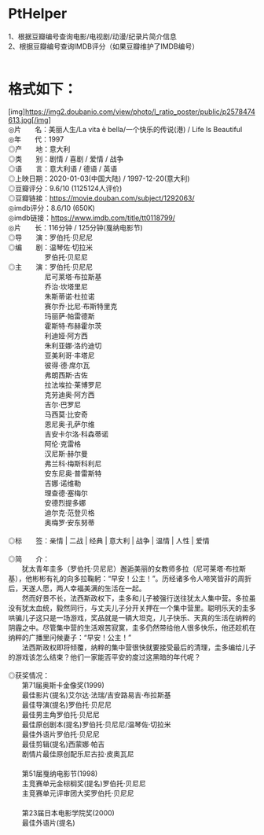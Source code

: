 # PtHelper
1、根据豆瓣编号查询电影/电视剧/动漫/纪录片简介信息 </br>
2、根据豆瓣编号查询IMDB评分（如果豆瓣维护了IMDB编号）</br>
</br>
# 格式如下：
[img]https://img2.doubanio.com/view/photo/l_ratio_poster/public/p2578474613.jpg[/img]</br>
◎片　　名：美丽人生/La vita è bella/一个快乐的传说(港) / Life Is Beautiful</br>
◎年　　代：1997</br>
◎产　　地：意大利</br>
◎类　　别：剧情 / 喜剧 / 爱情 / 战争</br>
◎语　　言：意大利语 / 德语 / 英语</br>
◎上映日期：2020-01-03(中国大陆) / 1997-12-20(意大利)</br>
◎豆瓣评分：9.6/10 (1125124人评价)</br>
◎豆瓣链接：https://movie.douban.com/subject/1292063/</br>
◎imdb评分：8.6/10 (650K)</br>
◎imdb链接：https://www.imdb.com/title/tt0118799/</br>
◎片　　长：116分钟 / 125分钟(戛纳电影节)</br>
◎导　　演：罗伯托·贝尼尼</br>
◎编　　剧：温琴佐·切拉米 </br>
　　　　　  罗伯托·贝尼尼</br>
◎主　　演：罗伯托·贝尼尼 </br>
　　　　　  尼可莱塔·布拉斯基 </br>
　　　　　  乔治·坎塔里尼 </br>
　　　　　  朱斯蒂诺·杜拉诺 </br>
　　　　　  赛尔乔·比尼·布斯特里克 </br>
　　　　　  玛丽萨·帕雷德斯 </br>
　　　　　  霍斯特·布赫霍尔茨 </br>
　　　　　  利迪娅·阿方西 </br>
　　　　　  朱利亚娜·洛约迪切 </br>
　　　　　  亚美利哥·丰塔尼 </br>
　　　　　  彼得·德·席尔瓦 </br>
　　　　　  弗朗西斯·古佐 </br>
　　　　　  拉法埃拉·莱博罗尼 </br>
　　　　　  克劳迪奥·阿方西 </br>
　　　　　  吉尔·巴罗尼 </br>
　　　　　  马西莫·比安奇 </br>
　　　　　  恩尼奥·孔萨尔维 </br>
　　　　　  吉安卡尔洛·科森蒂诺 </br>
　　　　　  阿伦·克雷格 </br>
　　　　　  汉尼斯·赫尔曼 </br>
　　　　　  弗兰科·梅斯科利尼 </br>
　　　　　  安东尼奥·普雷斯特 </br>
　　　　　  吉娜·诺维勒 </br>
　　　　　  理查德·塞梅尔 </br>
　　　　　  安德烈提多娜 </br>
　　　　　  迪尔克·范登贝格 </br>
　　　　　  奥梅罗·安东努蒂</br>
</br>
◎标　　签：亲情 | 二战 | 经典 | 意大利 | 战争 | 温情 | 人性 | 爱情</br>
</br>
◎简　　介：</br>
　　犹太青年圭多（罗伯托·贝尼尼）邂逅美丽的女教师多拉（尼可莱塔·布拉斯基），他彬彬有礼的向多拉鞠躬：“早安！公主！”。历经诸多令人啼笑皆非的周折后，天遂人愿，两人幸福美满的生活在一起。 </br>
 　　然而好景不长，法西斯政权下，圭多和儿子被强行送往犹太人集中营。多拉虽没有犹太血统，毅然同行，与丈夫儿子分开关押在一个集中营里。聪明乐天的圭多哄骗儿子这只是一场游戏，奖品就是一辆大坦克，儿子快乐、天真的生活在纳粹的阴霾之中。尽管集中营的生活艰苦寂寞，圭多仍然带给他人很多快乐，他还趁机在纳粹的广播里问候妻子：“早安！公主！” </br>
 　　法西斯政权即将倾覆，纳粹的集中营很快就要接受最后的清理，圭多编给儿子的游戏该怎么结束？他们一家能否平安的度过这黑暗的年代呢？</br>
</br>
◎获奖情况：</br>
　　第71届奥斯卡金像奖(1999)</br>
　　最佳影片(提名)艾尔达·法瑞/吉安路易吉·布拉斯基</br>
　　最佳导演(提名)罗伯托·贝尼尼</br>
　　最佳男主角罗伯托·贝尼尼</br>
　　最佳原创剧本(提名)罗伯托·贝尼尼/温琴佐·切拉米</br>
　　最佳外语片罗伯托·贝尼尼</br>
　　最佳剪辑(提名)西蒙娜·帕吉</br>
　　剧情片最佳原创配乐尼古拉·皮奥瓦尼</br>
　　</br>
　　第51届戛纳电影节(1998)</br>
　　主竞赛单元金棕榈奖(提名)罗伯托·贝尼尼</br>
　　主竞赛单元评审团大奖罗伯托·贝尼尼</br>
　　</br>
　　第23届日本电影学院奖(2000)</br>
　　最佳外语片(提名)</br>
　　
　　

